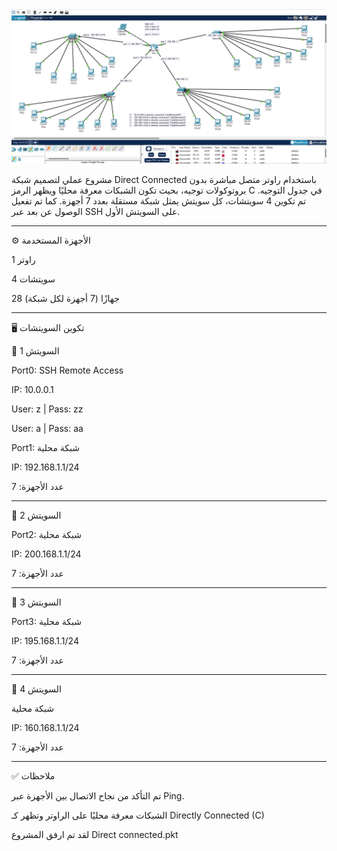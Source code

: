 <div>
<img src="Direct connected.png" alt="VLAN Diagram" style="width:120% high:%100; height:auto;"/>
</div>


مشروع عملي لتصميم شبكة Direct Connected باستخدام راوتر متصل مباشرة بدون بروتوكولات توجيه، بحيث تكون الشبكات معرفة محليًا ويظهر الرمز C في جدول التوجيه.
تم تكوين 4 سويتشات، كل سويتش يمثل شبكة مستقلة بعدد 7 أجهزة.
كما تم تفعيل الوصول عن بعد عبر SSH على السويتش الأول.


---

⚙️ الأجهزة المستخدمة

1 راوتر

4 سويتشات

28 جهازًا (7 أجهزة لكل شبكة)



---

🖥️ تكوين السويتشات

🔹 السويتش 1

Port0: SSH Remote Access

IP: 10.0.0.1

User: z | Pass: zz

User: a | Pass: aa


Port1: شبكة محلية

IP: 192.168.1.1/24

عدد الأجهزة: 7




---

🔹 السويتش 2

Port2: شبكة محلية

IP: 200.168.1.1/24

عدد الأجهزة: 7




---

🔹 السويتش 3

Port3: شبكة محلية

IP: 195.168.1.1/24

عدد الأجهزة: 7




---

🔹 السويتش 4

شبكة محلية

IP: 160.168.1.1/24

عدد الأجهزة: 7




---

✅ ملاحظات

تم التأكد من نجاح الاتصال بين الأجهزة عبر Ping.

الشبكات معرفة محليًا على الراوتر وتظهر كـ Directly Connected (C) 

 لقد تم ارفق المشروع 
 Direct connected.pkt
